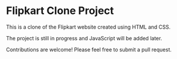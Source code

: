 # Flipkart Clone Project

This is a clone of the Flipkart website created using HTML and CSS. 

The project is still in progress and JavaScript will be added later.

Contributions are welcome! Please feel free to submit a pull request.
